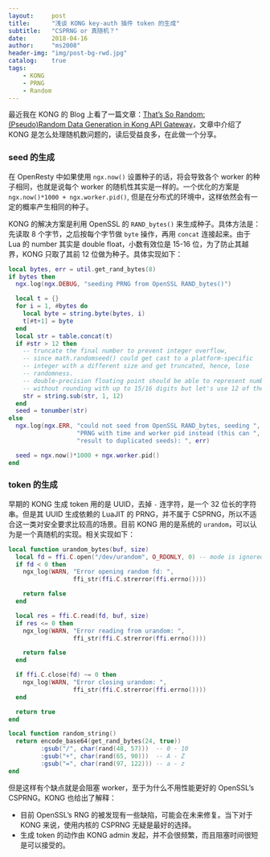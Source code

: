 ```yaml
---
layout:     post
title:      "浅谈 KONG key-auth 插件 token 的生成"
subtitle:   "CSPRNG or 真随机？"
date:       2018-04-16
author:     "ms2008"
header-img: "img/post-bg-rwd.jpg"
catalog:    true
tags:
    - KONG
    - PRNG
    - Random
---
```


最近我在 KONG 的 Blog 上看了一篇文章：[That’s So Random: (Pseudo)Random Data Generation in Kong API Gateway][1]，文章中介绍了 KONG 是怎么处理随机数问题的，读后受益良多，在此做一个分享。

### seed 的生成

在 OpenResty 中如果使用 `ngx.now()` 设置种子的话，将会导致各个 worker 的种子相同，也就是说每个 worker 的随机性其实是一样的。一个优化的方案是 `ngx.now()*1000 + ngx.worker.pid()`, 但是在分布式的环境中，这样依然会有一定的概率产生相同的种子。

KONG 的解决方案是利用 OpenSSL 的 `RAND_bytes()` 来生成种子。具体方法是：先读取 8 个字节，之后按每个字节做 `byte` 操作，再用 `concat` 连接起来。由于 Lua 的 number 其实是 double float，小数有效位是 15-16 位，为了防止其越界，KONG 只取了其前 12 位做为种子。具体实现如下：

```lua
local bytes, err = util.get_rand_bytes(8)
if bytes then
  ngx.log(ngx.DEBUG, "seeding PRNG from OpenSSL RAND_bytes()")

  local t = {}
  for i = 1, #bytes do
    local byte = string.byte(bytes, i)
    t[#t+1] = byte
  end
  local str = table.concat(t)
  if #str > 12 then
    -- truncate the final number to prevent integer overflow,
    -- since math.randomseed() could get cast to a platform-specific
    -- integer with a different size and get truncated, hence, lose
    -- randomness.
    -- double-precision floating point should be able to represent numbers
    -- without rounding with up to 15/16 digits but let's use 12 of them.
    str = string.sub(str, 1, 12)
  end
  seed = tonumber(str)
else
  ngx.log(ngx.ERR, "could not seed from OpenSSL RAND_bytes, seeding ",
                   "PRNG with time and worker pid instead (this can ",
                   "result to duplicated seeds): ", err)

  seed = ngx.now()*1000 + ngx.worker.pid()
end
```

### token 的生成

早期的 KONG 生成 token 用的是 UUID，去掉 `-` 连字符，是一个 32 位长的字符串。但是其 UUID 生成依赖的 LuaJIT 的 PRNG，并不属于 CSPRNG，所以不适合这一类对安全要求比较高的场景。目前 KONG 用的是系统的 `urandom`，可以认为是一个真随机的实现。相关实现如下：

```lua
local function urandom_bytes(buf, size)
  local fd = ffi.C.open("/dev/urandom", O_RDONLY, 0) -- mode is ignored
  if fd < 0 then
    ngx_log(WARN, "Error opening random fd: ",
                  ffi_str(ffi.C.strerror(ffi.errno())))

    return false
  end

  local res = ffi.C.read(fd, buf, size)
  if res <= 0 then
    ngx_log(WARN, "Error reading from urandom: ",
                  ffi_str(ffi.C.strerror(ffi.errno())))

    return false
  end

  if ffi.C.close(fd) ~= 0 then
    ngx_log(WARN, "Error closing urandom: ",
                  ffi_str(ffi.C.strerror(ffi.errno())))
  end

  return true
end

local function random_string()
  return encode_base64(get_rand_bytes(24, true))
         :gsub("/", char(rand(48, 57)))  -- 0 - 10
         :gsub("+", char(rand(65, 90)))  -- A - Z
         :gsub("=", char(rand(97, 122))) -- a - z
end
```

但是这样有个缺点就是会阻塞 worker，至于为什么不用性能更好的 OpenSSL’s CSPRNG。KONG 也给出了解释：

- 目前 OpenSSL’s RNG 的被发现有一些缺陷，可能会在未来修复。当下对于 KONG 来说，使用内核的 CSPRNG 无疑是最好的选择。
- 生成 token 的动作由 KONG admin 发起，并不会很频繁，而且阻塞时间很短是可以接受的。

[1]: https://konghq.com/blog/pseudorandom-data-generation-in-kong-api-gateway/

